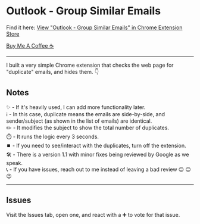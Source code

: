 # Outlook - Group Similar Emails

Find it here: [View "Outlook - Group Similar Emails" in Chrome Extension Store](https://chromewebstore.google.com/detail/outlook-group-similar-ema/iahhpiadcafgfoojcmnhbgmfgoejeopf)

[Buy Me A Coffee ☕](https://www.buymeacoffee.com/ianhalverson)

---

I built a very simple Chrome extension that checks the web page for "duplicate" emails, and hides them. :point_down:  
  
## Notes  
:sparkles: - If it's heavily used, I can add more functionality later.  
:information_source: - In this case, duplicate means the emails are side-by-side, and sender/subject (as shown in the list of emails) are identical.  
:pencil2: - It modifies the subject to show the total number of duplicates.  
:stopwatch: - It runs the logic every 3 seconds.  
⏹️ - If you need to see/interact with the duplicates, turn off the extension.  
:hammer_and_wrench: - There is a version 1.1 with minor fixes being reviewed by Google as we speak.  
:telephone_receiver: - If you have issues, reach out to me instead of leaving a bad review :wink: :wink: :wink:  

---

## Issues 
Visit the Issues tab, open one, and react with a ➕ to vote for that issue.
